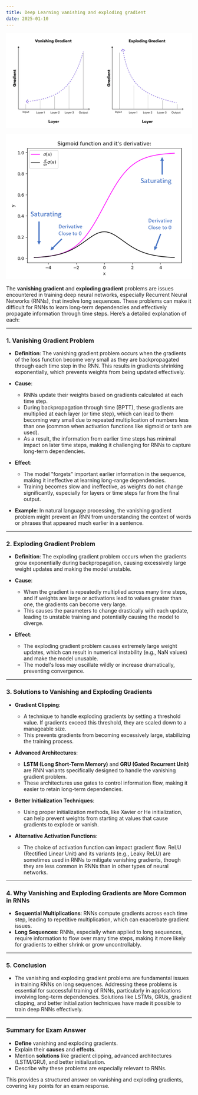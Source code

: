 ```yaml
---
title: Deep Learning vanishing and exploding gradient
date: 2025-01-10
---
```


![alt text](Pastedimage20241111170126.png)

![alt text](Pastedimage20241111170149.png)

The **vanishing gradient** and **exploding gradient** problems are issues encountered in training deep neural networks, especially Recurrent Neural Networks (RNNs), that involve long sequences. These problems can make it difficult for RNNs to learn long-term dependencies and effectively propagate information through time steps. Here’s a detailed explanation of each:

---

### 1. **Vanishing Gradient Problem**

   - **Definition**: The vanishing gradient problem occurs when the gradients of the loss function become very small as they are backpropagated through each time step in the RNN. This results in gradients shrinking exponentially, which prevents weights from being updated effectively.

   - **Cause**:
     - RNNs update their weights based on gradients calculated at each time step.
     - During backpropagation through time (BPTT), these gradients are multiplied at each layer (or time step), which can lead to them becoming very small due to repeated multiplication of numbers less than one (common when activation functions like sigmoid or tanh are used).
     - As a result, the information from earlier time steps has minimal impact on later time steps, making it challenging for RNNs to capture long-term dependencies.

   - **Effect**: 
     - The model "forgets" important earlier information in the sequence, making it ineffective at learning long-range dependencies.
     - Training becomes slow and ineffective, as weights do not change significantly, especially for layers or time steps far from the final output.

   - **Example**: In natural language processing, the vanishing gradient problem might prevent an RNN from understanding the context of words or phrases that appeared much earlier in a sentence.

---

### 2. **Exploding Gradient Problem**

   - **Definition**: The exploding gradient problem occurs when the gradients grow exponentially during backpropagation, causing excessively large weight updates and making the model unstable.

   - **Cause**:
     - When the gradient is repeatedly multiplied across many time steps, and if weights are large or activations lead to values greater than one, the gradients can become very large.
     - This causes the parameters to change drastically with each update, leading to unstable training and potentially causing the model to diverge.

   - **Effect**: 
     - The exploding gradient problem causes extremely large weight updates, which can result in numerical instability (e.g., NaN values) and make the model unusable.
     - The model's loss may oscillate wildly or increase dramatically, preventing convergence.

---

### 3. **Solutions to Vanishing and Exploding Gradients**

   - **Gradient Clipping**:
     - A technique to handle exploding gradients by setting a threshold value. If gradients exceed this threshold, they are scaled down to a manageable size.
     - This prevents gradients from becoming excessively large, stabilizing the training process.

   - **Advanced Architectures**:
     - **LSTM (Long Short-Term Memory)** and **GRU (Gated Recurrent Unit)** are RNN variants specifically designed to handle the vanishing gradient problem.
     - These architectures use gates to control information flow, making it easier to retain long-term dependencies.

   - **Better Initialization Techniques**:
     - Using proper initialization methods, like Xavier or He initialization, can help prevent weights from starting at values that cause gradients to explode or vanish.
  
   - **Alternative Activation Functions**:
     - The choice of activation function can impact gradient flow. ReLU (Rectified Linear Unit) and its variants (e.g., Leaky ReLU) are sometimes used in RNNs to mitigate vanishing gradients, though they are less common in RNNs than in other types of neural networks.

---

### 4. **Why Vanishing and Exploding Gradients are More Common in RNNs**

   - **Sequential Multiplications**: RNNs compute gradients across each time step, leading to repetitive multiplication, which can exacerbate gradient issues.
   - **Long Sequences**: RNNs, especially when applied to long sequences, require information to flow over many time steps, making it more likely for gradients to either shrink or grow uncontrollably.

---

### 5. **Conclusion**
   - The vanishing and exploding gradient problems are fundamental issues in training RNNs on long sequences. Addressing these problems is essential for successful training of RNNs, particularly in applications involving long-term dependencies. Solutions like LSTMs, GRUs, gradient clipping, and better initialization techniques have made it possible to train deep RNNs effectively.

---

### Summary for Exam Answer

- **Define** vanishing and exploding gradients.
- Explain their **causes** and **effects**.
- Mention **solutions** like gradient clipping, advanced architectures (LSTM/GRU), and better initialization.
- Describe why these problems are especially relevant to RNNs.

This provides a structured answer on vanishing and exploding gradients, covering key points for an exam response.